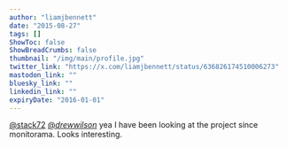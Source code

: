 ```yaml
---
author: "liamjbennett"
date: "2015-08-27"
tags: []
ShowToc: false
ShowBreadCrumbs: false
thumbnail: "/img/main/profile.jpg"
twitter_link: "https://x.com/liamjbennett/status/636826174510006273"
mastodon_link: ""
bluesky_link: ""
linkedin_link: ""
expiryDate: "2016-01-01"
---
```


[@stack72](https://x.com/stack72) [@_drewwilson_](https://x.com/_drewwilson_) yea I have been looking at the project since monitorama. Looks interesting.


